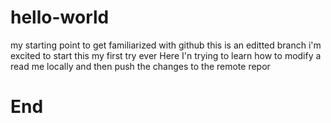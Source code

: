 # hello-world
my starting point to get familiarized with github
this is an editted branch
i'm excited to start this 
my first try ever 
Here I'n trying to learn how to modify a read me locally and then push the changes to the remote repor 
# End